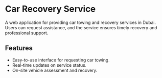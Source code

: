 # Car Recovery Service 

A web application for providing car towing and recovery services in Dubai. Users can request assistance, and the service ensures timely recovery and professional support.

## Features
- Easy-to-use interface for requesting car towing.
- Real-time updates on service status.
- On-site vehicle assessment and recovery.
